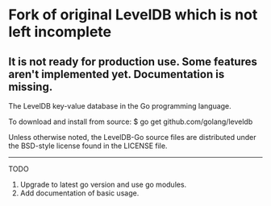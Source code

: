# Fork of original LevelDB which is not left incomplete

## It is not ready for production use. Some features aren't implemented yet. Documentation is missing.

The LevelDB key-value database in the Go programming language.

To download and install from source:
$ go get github.com/golang/leveldb

Unless otherwise noted, the LevelDB-Go source files are distributed
under the BSD-style license found in the LICENSE file.

---
TODO
1. Upgrade to latest go version and use go modules.
2. Add documentation of basic usage.
